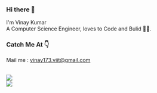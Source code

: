 ### Hi there 👋

I'm Vinay Kumar <br> 
A Computer Science Engineer, loves to Code and Bulid 👨‍💻.  


### Catch Me At 👇 <br>

Mail me : <a href="mailto:vinay173.viit@gmail.com">vinay173.viit@gmail.com</a>


<br/>
<img src = "https://github-readme-stats.vercel.app/api?username=that-spy-kid&&layout=compact&&show_icons=true&theme=chartreuse-dark" /><br> 
<img src = "https://github-readme-stats.vercel.app/api/top-langs/?username=that-spy-kid&layout=compact&theme=chartreuse-dark" />
